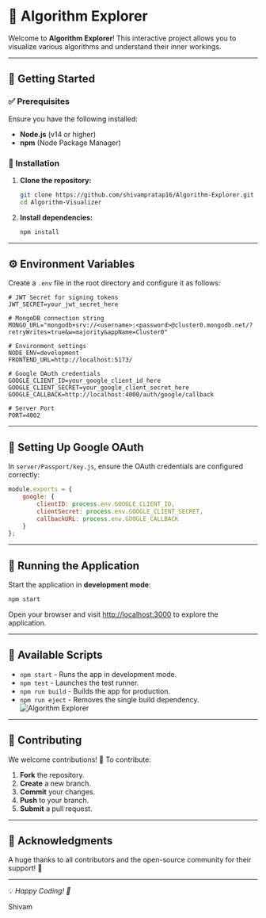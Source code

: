 # 🚀 Algorithm Explorer



Welcome to **Algorithm Explorer**! This interactive project allows you to visualize various algorithms and understand their inner workings.

---

## 📌 Getting Started

### ✅ Prerequisites

Ensure you have the following installed:

- **Node.js** (v14 or higher)
- **npm** (Node Package Manager)

### 🔧 Installation

1. **Clone the repository:**

   ```bash
   git clone https://github.com/shivampratap16/Algorithm-Explorer.git
   cd Algorithm-Visualizer
   ```

2. **Install dependencies:**

   ```bash
   npm install
   ```

---

## ⚙️ Environment Variables

Create a `.env` file in the root directory and configure it as follows:

```plaintext
# JWT Secret for signing tokens
JWT_SECRET=your_jwt_secret_here

# MongoDB connection string
MONGO_URL="mongodb+srv://<username>:<password>@cluster0.mongodb.net/?retryWrites=true&w=majority&appName=Cluster0"

# Environment settings
NODE_ENV=development
FRONTEND_URL=http://localhost:5173/

# Google OAuth credentials
GOOGLE_CLIENT_ID=your_google_client_id_here
GOOGLE_CLIENT_SECRET=your_google_client_secret_here
GOOGLE_CALLBACK=http://localhost:4000/auth/google/callback

# Server Port
PORT=4002
```

---

## 🔑 Setting Up Google OAuth

In `server/Passport/key.js`, ensure the OAuth credentials are configured correctly:

```javascript
module.exports = {
    google: {
        clientID: process.env.GOOGLE_CLIENT_ID,
        clientSecret: process.env.GOOGLE_CLIENT_SECRET,
        callbackURL: process.env.GOOGLE_CALLBACK
    }
};
```

---

## 🚀 Running the Application

Start the application in **development mode**:

```bash
npm start
```

Open your browser and visit [http://localhost:3000](http://localhost:3000) to explore the application.

---

## 📜 Available Scripts

- `npm start` - Runs the app in development mode.
- `npm test` - Launches the test runner.
- `npm run build` - Builds the app for production.
- `npm run eject` - Removes the single build dependency.
![Algorithm Explorer](./client/public/image.png)
---

## 🤝 Contributing

We welcome contributions! 🚀 To contribute:

1. **Fork** the repository.
2. **Create** a new branch.
3. **Commit** your changes.
4. **Push** to your branch.
5. **Submit** a pull request.

---




## 🙌 Acknowledgments

A huge thanks to all contributors and the open-source community for their support! 🎉

---

💡 *Happy Coding! 🚀*

Shivam

